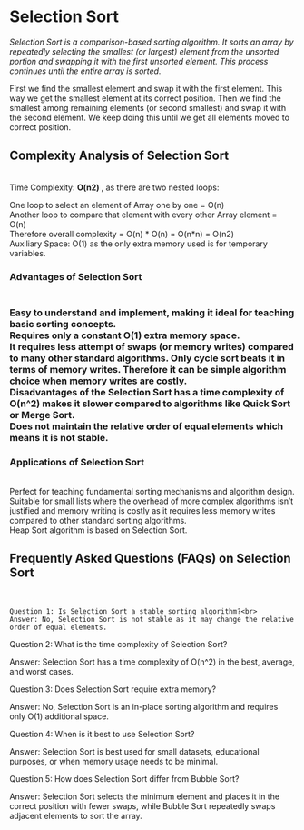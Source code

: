 <h1> Selection Sort </h1>

<i> Selection Sort is a comparison-based sorting algorithm. It sorts an array by repeatedly selecting the smallest (or largest) element from the unsorted portion and swapping it with the first unsorted element. This process continues until the entire array is sorted.
</i>

First we find the smallest element and swap it with the first element. This way we get the smallest element at its
correct position.
Then we find the smallest among remaining elements (or second smallest) and swap it with the second element.
We keep doing this until we get all elements moved to correct position.



<h2>Complexity Analysis of Selection Sort</h2> <br>
Time Complexity: <strong> O(n2) </strong> , as there are two nested loops:

One loop to select an element of Array one by one = O(n)<br>
Another loop to compare that element with every other Array element = O(n)<br>
Therefore overall complexity = O(n) * O(n) = O(n*n) = O(n2)<br>
Auxiliary Space: O(1) as the only extra memory used is for temporary variables.<br>

<h3>Advantages of Selection Sort<h3><br>
Easy to understand and implement, making it ideal for teaching basic sorting concepts.<br>
Requires only a constant O(1) extra memory space.<br>
It requires less attempt of swaps (or memory writes) compared to many other standard algorithms. Only cycle sort beats it in terms of memory writes. Therefore it can be simple algorithm choice when memory writes are costly.<br>
Disadvantages of the Selection Sort has a time complexity of O(n^2) makes it slower compared to algorithms like Quick Sort or Merge Sort.<br>
Does not maintain the relative order of equal elements which means it is not stable.<br>


<h3>Applications of Selection Sort</h3><br>
Perfect for teaching fundamental sorting mechanisms and algorithm design.<br>
Suitable for small lists where the overhead of more complex algorithms isn’t justified and memory writing is costly as it requires less memory writes compared to other standard sorting algorithms.<br>
Heap Sort algorithm is based on Selection Sort.<br>


<h2>Frequently Asked Questions (FAQs) on Selection Sort<br> </h2>
<br>
    
    Question 1: Is Selection Sort a stable sorting algorithm?<br>
    Answer: No, Selection Sort is not stable as it may change the relative order of equal elements.


Question 2: What is the time complexity of Selection Sort?

Answer: Selection Sort has a time complexity of O(n^2) in the best, average, and worst cases.


Question 3: Does Selection Sort require extra memory?


Answer: No, Selection Sort is an in-place sorting algorithm and requires only O(1) additional space.


Question 4: When is it best to use Selection Sort?

Answer: Selection Sort is best used for small datasets, educational purposes, or when memory usage needs to be minimal.


Question 5: How does Selection Sort differ from Bubble Sort?

Answer: Selection Sort selects the minimum element and places it in the correct position with fewer swaps, while Bubble Sort repeatedly swaps adjacent elements to sort the array.


